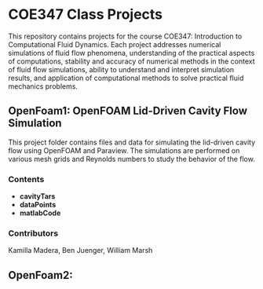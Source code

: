 # COE347 Class Projects
This repository contains projects for the course COE347: Introduction to Computational Fluid Dynamics. Each project addresses numerical simulations of fluid flow phenomena, understanding of the practical aspects of computations, stability and
accuracy of numerical methods in the context of fluid flow simulations, ability to understand and interpret simulation results, and application of computational methods to solve practical fluid mechanics problems.

## OpenFoam1: OpenFOAM Lid-Driven Cavity Flow Simulation

This project folder contains files and data for simulating the lid-driven cavity flow using OpenFOAM and Paraview. The simulations are performed on various mesh grids and Reynolds numbers to study the behavior of the flow.

### Contents

- **cavityTars**
- **dataPoints**
- **matlabCode**

### Contributors

Kamilla Madera, Ben Juenger, William Marsh

## OpenFoam2:
